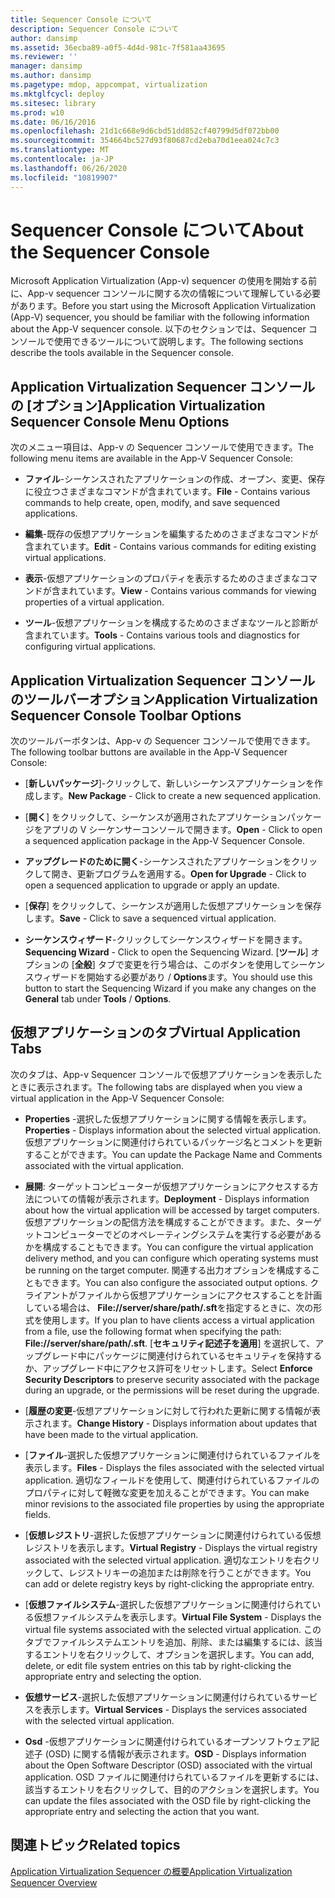```yaml
---
title: Sequencer Console について
description: Sequencer Console について
author: dansimp
ms.assetid: 36ecba89-a0f5-4d4d-981c-7f581aa43695
ms.reviewer: ''
manager: dansimp
ms.author: dansimp
ms.pagetype: mdop, appcompat, virtualization
ms.mktglfcycl: deploy
ms.sitesec: library
ms.prod: w10
ms.date: 06/16/2016
ms.openlocfilehash: 21d1c668e9d6cbd51dd852cf40799d5df072bb00
ms.sourcegitcommit: 354664bc527d93f80687cd2eba70d1eea024c7c3
ms.translationtype: MT
ms.contentlocale: ja-JP
ms.lasthandoff: 06/26/2020
ms.locfileid: "10819907"
---
```

# <span data-ttu-id="2bcec-103">Sequencer Console について</span><span class="sxs-lookup"><span data-stu-id="2bcec-103">About the Sequencer Console</span></span>


<span data-ttu-id="2bcec-104">Microsoft Application Virtualization (App-v) sequencer の使用を開始する前に、App-v sequencer コンソールに関する次の情報について理解している必要があります。</span><span class="sxs-lookup"><span data-stu-id="2bcec-104">Before you start using the Microsoft Application Virtualization (App-V) sequencer, you should be familiar with the following information about the App-V sequencer console.</span></span> <span data-ttu-id="2bcec-105">以下のセクションでは、Sequencer コンソールで使用できるツールについて説明します。</span><span class="sxs-lookup"><span data-stu-id="2bcec-105">The following sections describe the tools available in the Sequencer console.</span></span>

## <span data-ttu-id="2bcec-106">Application Virtualization Sequencer コンソールの [オプション]</span><span class="sxs-lookup"><span data-stu-id="2bcec-106">Application Virtualization Sequencer Console Menu Options</span></span>


<span data-ttu-id="2bcec-107">次のメニュー項目は、App-v の Sequencer コンソールで使用できます。</span><span class="sxs-lookup"><span data-stu-id="2bcec-107">The following menu items are available in the App-V Sequencer Console:</span></span>

-   <span data-ttu-id="2bcec-108">**ファイル**-シーケンスされたアプリケーションの作成、オープン、変更、保存に役立つさまざまなコマンドが含まれています。</span><span class="sxs-lookup"><span data-stu-id="2bcec-108">**File** - Contains various commands to help create, open, modify, and save sequenced applications.</span></span>

-   <span data-ttu-id="2bcec-109">**編集**-既存の仮想アプリケーションを編集するためのさまざまなコマンドが含まれています。</span><span class="sxs-lookup"><span data-stu-id="2bcec-109">**Edit** - Contains various commands for editing existing virtual applications.</span></span>

-   <span data-ttu-id="2bcec-110">**表示**-仮想アプリケーションのプロパティを表示するためのさまざまなコマンドが含まれています。</span><span class="sxs-lookup"><span data-stu-id="2bcec-110">**View** - Contains various commands for viewing properties of a virtual application.</span></span>

-   <span data-ttu-id="2bcec-111">**ツール**-仮想アプリケーションを構成するためのさまざまなツールと診断が含まれています。</span><span class="sxs-lookup"><span data-stu-id="2bcec-111">**Tools** - Contains various tools and diagnostics for configuring virtual applications.</span></span>

## <a href="" id="application-virtualization-sequencer-console-toolbar-options-"></a><span data-ttu-id="2bcec-112">Application Virtualization Sequencer コンソールのツールバーオプション</span><span class="sxs-lookup"><span data-stu-id="2bcec-112">Application Virtualization Sequencer Console Toolbar Options</span></span>


<span data-ttu-id="2bcec-113">次のツールバーボタンは、App-v の Sequencer コンソールで使用できます。</span><span class="sxs-lookup"><span data-stu-id="2bcec-113">The following toolbar buttons are available in the App-V Sequencer Console:</span></span>

-   <span data-ttu-id="2bcec-114">[**新しいパッケージ**]-クリックして、新しいシーケンスアプリケーションを作成します。</span><span class="sxs-lookup"><span data-stu-id="2bcec-114">**New Package** - Click to create a new sequenced application.</span></span>

-   <span data-ttu-id="2bcec-115">[**開く**] をクリックして、シーケンスが適用されたアプリケーションパッケージをアプリの V シーケンサーコンソールで開きます。</span><span class="sxs-lookup"><span data-stu-id="2bcec-115">**Open** - Click to open a sequenced application package in the App-V Sequencer Console.</span></span>

-   <span data-ttu-id="2bcec-116">**アップグレードのために開く**-シーケンスされたアプリケーションをクリックして開き、更新プログラムを適用する。</span><span class="sxs-lookup"><span data-stu-id="2bcec-116">**Open for Upgrade** - Click to open a sequenced application to upgrade or apply an update.</span></span>

-   <span data-ttu-id="2bcec-117">[**保存**] をクリックして、シーケンスが適用した仮想アプリケーションを保存します。</span><span class="sxs-lookup"><span data-stu-id="2bcec-117">**Save** - Click to save a sequenced virtual application.</span></span>

-   <span data-ttu-id="2bcec-118">**シーケンスウィザード**-クリックしてシーケンスウィザードを開きます。</span><span class="sxs-lookup"><span data-stu-id="2bcec-118">**Sequencing Wizard** - Click to open the Sequencing Wizard.</span></span> <span data-ttu-id="2bcec-119">[**ツール**] オプションの [**全般**] タブで変更を行う場合は、このボタンを使用してシーケンスウィザードを開始する必要があり  /  **Options**ます。</span><span class="sxs-lookup"><span data-stu-id="2bcec-119">You should use this button to start the Sequencing Wizard if you make any changes on the **General** tab under **Tools** / **Options**.</span></span>

## <span data-ttu-id="2bcec-120">仮想アプリケーションのタブ</span><span class="sxs-lookup"><span data-stu-id="2bcec-120">Virtual Application Tabs</span></span>


<span data-ttu-id="2bcec-121">次のタブは、App-v Sequencer コンソールで仮想アプリケーションを表示したときに表示されます。</span><span class="sxs-lookup"><span data-stu-id="2bcec-121">The following tabs are displayed when you view a virtual application in the App-V Sequencer Console:</span></span>

-   <span data-ttu-id="2bcec-122">**Properties** -選択した仮想アプリケーションに関する情報を表示します。</span><span class="sxs-lookup"><span data-stu-id="2bcec-122">**Properties** - Displays information about the selected virtual application.</span></span> <span data-ttu-id="2bcec-123">仮想アプリケーションに関連付けられているパッケージ名とコメントを更新することができます。</span><span class="sxs-lookup"><span data-stu-id="2bcec-123">You can update the Package Name and Comments associated with the virtual application.</span></span>

-   <span data-ttu-id="2bcec-124">**展開**: ターゲットコンピューターが仮想アプリケーションにアクセスする方法についての情報が表示されます。</span><span class="sxs-lookup"><span data-stu-id="2bcec-124">**Deployment** - Displays information about how the virtual application will be accessed by target computers.</span></span> <span data-ttu-id="2bcec-125">仮想アプリケーションの配信方法を構成することができます。また、ターゲットコンピューターでどのオペレーティングシステムを実行する必要があるかを構成することもできます。</span><span class="sxs-lookup"><span data-stu-id="2bcec-125">You can configure the virtual application delivery method, and you can configure which operating systems must be running on the target computer.</span></span> <span data-ttu-id="2bcec-126">関連する出力オプションを構成することもできます。</span><span class="sxs-lookup"><span data-stu-id="2bcec-126">You can also configure the associated output options.</span></span> <span data-ttu-id="2bcec-127">クライアントがファイルから仮想アプリケーションにアクセスすることを計画している場合は、 **File://server/share/path/.sft**を指定するときに、次の形式を使用します。</span><span class="sxs-lookup"><span data-stu-id="2bcec-127">If you plan to have clients access a virtual application from a file, use the following format when specifying the path: **File://server/share/path/.sft**.</span></span> <span data-ttu-id="2bcec-128">[**セキュリティ記述子を適用**] を選択して、アップグレード中にパッケージに関連付けられているセキュリティを保持するか、アップグレード中にアクセス許可をリセットします。</span><span class="sxs-lookup"><span data-stu-id="2bcec-128">Select **Enforce Security Descriptors** to preserve security associated with the package during an upgrade, or the permissions will be reset during the upgrade.</span></span>

-   <span data-ttu-id="2bcec-129">[**履歴の変更**-仮想アプリケーションに対して行われた更新に関する情報が表示されます。</span><span class="sxs-lookup"><span data-stu-id="2bcec-129">**Change History** - Displays information about updates that have been made to the virtual application.</span></span>

-   <span data-ttu-id="2bcec-130">[**ファイル**-選択した仮想アプリケーションに関連付けられているファイルを表示します。</span><span class="sxs-lookup"><span data-stu-id="2bcec-130">**Files** - Displays the files associated with the selected virtual application.</span></span> <span data-ttu-id="2bcec-131">適切なフィールドを使用して、関連付けられているファイルのプロパティに対して軽微な変更を加えることができます。</span><span class="sxs-lookup"><span data-stu-id="2bcec-131">You can make minor revisions to the associated file properties by using the appropriate fields.</span></span>

-   <span data-ttu-id="2bcec-132">[**仮想レジストリ**-選択した仮想アプリケーションに関連付けられている仮想レジストリを表示します。</span><span class="sxs-lookup"><span data-stu-id="2bcec-132">**Virtual Registry** - Displays the virtual registry associated with the selected virtual application.</span></span> <span data-ttu-id="2bcec-133">適切なエントリを右クリックして、レジストリキーの追加または削除を行うことができます。</span><span class="sxs-lookup"><span data-stu-id="2bcec-133">You can add or delete registry keys by right-clicking the appropriate entry.</span></span>

-   <span data-ttu-id="2bcec-134">[**仮想ファイルシステム**-選択した仮想アプリケーションに関連付けられている仮想ファイルシステムを表示します。</span><span class="sxs-lookup"><span data-stu-id="2bcec-134">**Virtual File System** - Displays the virtual file systems associated with the selected virtual application.</span></span> <span data-ttu-id="2bcec-135">このタブでファイルシステムエントリを追加、削除、または編集するには、該当するエントリを右クリックして、オプションを選択します。</span><span class="sxs-lookup"><span data-stu-id="2bcec-135">You can add, delete, or edit file system entries on this tab by right-clicking the appropriate entry and selecting the option.</span></span>

-   <span data-ttu-id="2bcec-136">**仮想サービス**-選択した仮想アプリケーションに関連付けられているサービスを表示します。</span><span class="sxs-lookup"><span data-stu-id="2bcec-136">**Virtual Services** - Displays the services associated with the selected virtual application.</span></span>

-   <span data-ttu-id="2bcec-137">**Osd** -仮想アプリケーションに関連付けられているオープンソフトウェア記述子 (OSD) に関する情報が表示されます。</span><span class="sxs-lookup"><span data-stu-id="2bcec-137">**OSD** - Displays information about the Open Software Descriptor (OSD) associated with the virtual application.</span></span> <span data-ttu-id="2bcec-138">OSD ファイルに関連付けられているファイルを更新するには、該当するエントリを右クリックして、目的のアクションを選択します。</span><span class="sxs-lookup"><span data-stu-id="2bcec-138">You can update the files associated with the OSD file by right-clicking the appropriate entry and selecting the action that you want.</span></span>

## <span data-ttu-id="2bcec-139">関連トピック</span><span class="sxs-lookup"><span data-stu-id="2bcec-139">Related topics</span></span>


[<span data-ttu-id="2bcec-140">Application Virtualization Sequencer の概要</span><span class="sxs-lookup"><span data-stu-id="2bcec-140">Application Virtualization Sequencer Overview</span></span>](application-virtualization-sequencer-overview.md)

 

 





